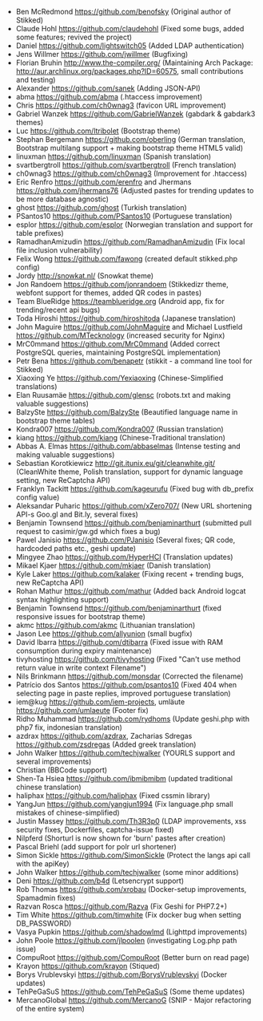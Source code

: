 * Ben McRedmond https://github.com/benofsky (Original author of Stikked)
* Claude Hohl https://github.com/claudehohl (Fixed some bugs, added some features; revived the project)
* Daniel https://github.com/lightswitch05 (Added LDAP authentication)
* Jens Willmer https://github.com/jwillmer (Bugfixing)
* Florian Bruhin http://www.the-compiler.org/ (Maintaining Arch Package: http://aur.archlinux.org/packages.php?ID=60575, small contributions and testing)
* Alexander https://github.com/sanek (Adding JSON-API)
* abma https://github.com/abma (.htaccess improvement)
* Chris https://github.com/ch0wnag3 (favicon URL improvement)
* Gabriel Wanzek https://github.com/GabrielWanzek (gabdark & gabdark3 themes)
* Luc https://github.com/ltribolet (Bootstrap theme)
* Stephan Bergemann https://github.com/oberling (German translation, Bootstrap multilang support + making bootstrap theme HTML5 valid)
* linuxman https://github.com/linuxman (Spanish translation)
* svartbergtroll https://github.com/svartbergtroll (French translation)
* ch0wnag3 https://github.com/ch0wnag3 (Improvement for .htaccess)
* Eric Renfro https://github.com/erenfro and Jhermans https://github.com/jhermans76 (Adjusted pastes for trending updates to be more database agnostic)
* ghost https://github.com/ghost (Turkish translation)
* PSantos10 https://github.com/PSantos10 (Portuguese translation)
* esplor https://github.com/esplor (Norwegian translation and support for table prefixes)
* RamadhanAmizudin https://github.com/RamadhanAmizudin (Fix local file inclusion vulnerability)
* Felix Wong https://github.com/fawong (created default stikked.php config)
* Jordy http://snowkat.nl/ (Snowkat theme)
* Jon Randoem https://github.com/jonrandoem (Stikkedizr theme, webfont support for themes, added QR codes in pastes)
* Team BlueRidge https://teamblueridge.org (Android app, fix for trending/recent api bugs)
* Toda Hiroshi https://github.com/hiroshitoda (Japanese translation)
* John Maguire https://github.com/JohnMaguire and Michael Lustfield https://github.com/MTecknology (increased security for Nginx)
* MrC0mmand https://github.com/MrC0mmand (Added correct PostgreSQL queries, maintaining PostgreSQL implementation)
* Petr Bena https://github.com/benapetr (stikkit - a command line tool for Stikked)
* Xiaoxing Ye https://github.com/Yexiaoxing (Chinese-Simplified translations)
* Elan Ruusamäe https://github.com/glensc (robots.txt and making valuable suggestions)
* BalzySte https://github.com/BalzySte (Beautified language name in bootstrap theme tables)
* Kondra007 https://github.com/Kondra007 (Russian translation)
* kiang https://github.com/kiang (Chinese-Traditional translation)
* Abbas A. Elmas https://github.com/abbaselmas (Intense testing and making valuable suggestions)
* Sebastian Korotkiewicz http://git.itunix.eu/git/cleanwhite.git/ (CleanWhite theme, Polish translation, support for dynamic language setting, new ReCaptcha API)
* Franklyn Tackitt https://github.com/kageurufu (Fixed bug with db_prefix config value)
* Aleksandar Puharic https://github.com/xZero707/ (New URL shortening API-s Goo.gl and Bit.ly, several fixes)
* Benjamin Townsend https://github.com/benjaminarthurt (submitted pull request to casimir/gw.gd which fixes a bug)
* Pawel Janisio https://github.com/PJanisio (Several fixes; QR code, hardcoded paths etc., geshi update)
* Mingyee Zhao https://github.com/HyperHCl (Translation updates)
* Mikael Kjaer https://github.com/mkjaer (Danish translation)
* Kyle Laker https://github.com/kalaker (Fixing recent + trending bugs, new ReCaptcha API)
* Rohan Mathur https://github.com/mathur (Added back Android logcat syntax highlighting support)
* Benjamin Townsend https://github.com/benjaminarthurt (fixed responsive issues for bootstrap theme)
* akmc https://github.com/akmc (Lithuanian translation)
* Jason Lee https://github.com/allyunion (small bugfix)
* David Ibarra https://github.com/dtibarra (Fixed issue with RAM consumption during expiry maintenance)
* tivyhosting https://github.com/tivyhosting (Fixed "Can't use method return value in write context Filename")
* Nils Brinkmann https://github.com/monsdar (Corrected the filename)
* Patrício dos Santos https://github.com/psantos10 (Fixed 404 when selecting page in paste replies, improved portuguese translation)
* iem@kug https://github.com/iem-projects, umläute https://github.com/umlaeute (Footer fix)
* Ridho Muhammad https://github.com/rydhoms (Update geshi.php with php7 fix, indonesian translation)
* azdrax https://github.com/azdrax, Zacharias Sdregas https://github.com/zsdregas (Added greek translation)
* John Walker https://github.com/techjwalker (YOURLS support and several improvements)
* Christian (BBCode support)
* Shen-Ta Hsiea https://github.com/ibmibmibm (updated traditional chinese translation)
* haliphax https://github.com/haliphax (Fixed cssmin library)
* YangJun https://github.com/yangjun1994 (Fix language.php small mistakes of chinese-simplified)
* Justin Massey https://github.com/Th3R3p0 (LDAP improvements, xss security fixes, Dockerfiles, captcha-issue fixed)
* Nilpferd (Shorturl is now shown for 'burn' pastes after creation)
* Pascal Briehl (add support for polr url shortener)
* Simon Sickle https://github.com/SimonSickle (Protect the langs api call with the apiKey)
* John Walker https://github.com/techjwalker (some minor additions)
* Deni https://github.com/b4d (Letsencrypt support)
* Rob Thomas https://github.com/xrobau (Docker-setup improvements, Spamadmin fixes)
* Razvan Rosca https://github.com/Razva (Fix Geshi for PHP7.2+)
* Tim White https://github.com/timwhite (Fix docker bug when setting DB_PASSWORD)
* Vasya Pupkin https://github.com/shadowlmd (Lighttpd improvements)
* John Poole https://github.com/jlpoolen (investigating Log.php path issue)
* CompuRoot https://github.com/CompuRoot (Better burn on read page)
* Krayon https://github.com/krayon (Stiqued)
* Borys Vrublevskyi https://github.com/BorysVrublevskyi (Docker updates)
* TehPeGaSuS https://github.com/TehPeGaSuS (Some theme updates)
* MercanoGlobal https://github.com/MercanoG (SNIP - Major refactoring of the entire system)
